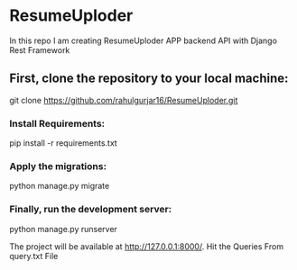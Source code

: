# ResumeUploder
In this repo I am creating ResumeUploder APP backend API with Django Rest Framework
## First, clone the repository to your local machine:

git clone https://github.com/rahulgurjar16/ResumeUploder.git

### Install Requirements:
pip install -r requirements.txt

### Apply the migrations:
python manage.py migrate

### Finally, run the development server:
python manage.py runserver

The project will be available at http://127.0.0.1:8000/. Hit the Queries From query.txt File


